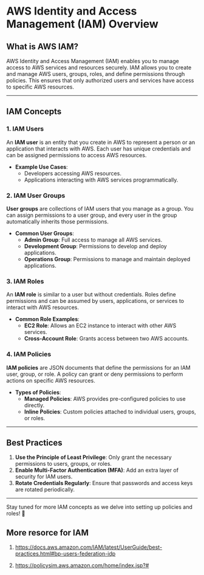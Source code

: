 # AWS Identity and Access Management (IAM) Overview

## What is AWS IAM?

AWS Identity and Access Management (IAM) enables you to manage access to AWS services and resources securely. IAM allows you to create and manage AWS users, groups, roles, and define permissions through policies. This ensures that only authorized users and services have access to specific AWS resources.

---

## IAM Concepts

### 1. **IAM Users**
An **IAM user** is an entity that you create in AWS to represent a person or an application that interacts with AWS. Each user has unique credentials and can be assigned permissions to access AWS resources.

- **Example Use Cases**:
  - Developers accessing AWS resources.
  - Applications interacting with AWS services programmatically.

### 2. **IAM User Groups**
**User groups** are collections of IAM users that you manage as a group. You can assign permissions to a user group, and every user in the group automatically inherits those permissions.

- **Common User Groups**:
  - **Admin Group**: Full access to manage all AWS services.
  - **Development Group**: Permissions to develop and deploy applications.
  - **Operations Group**: Permissions to manage and maintain deployed applications.

### 3. **IAM Roles**
An **IAM role** is similar to a user but without credentials. Roles define permissions and can be assumed by users, applications, or services to interact with AWS resources.

- **Common Role Examples**:
  - **EC2 Role**: Allows an EC2 instance to interact with other AWS services.
  - **Cross-Account Role**: Grants access between two AWS accounts.

### 4. **IAM Policies**
**IAM policies** are JSON documents that define the permissions for an IAM user, group, or role. A policy can grant or deny permissions to perform actions on specific AWS resources.

- **Types of Policies**:
  - **Managed Policies**: AWS provides pre-configured policies to use directly.
  - **Inline Policies**: Custom policies attached to individual users, groups, or roles.

---

## Best Practices

1. **Use the Principle of Least Privilege**: Only grant the necessary permissions to users, groups, or roles.
2. **Enable Multi-Factor Authentication (MFA)**: Add an extra layer of security for IAM users.
3. **Rotate Credentials Regularly**: Ensure that passwords and access keys are rotated periodically.

---

Stay tuned for more IAM concepts as we delve into setting up policies and roles! 🚀

## More resorce for IAM

1. https://docs.aws.amazon.com/IAM/latest/UserGuide/best-practices.html#bp-users-federation-idp

2. https://policysim.aws.amazon.com/home/index.jsp?#
